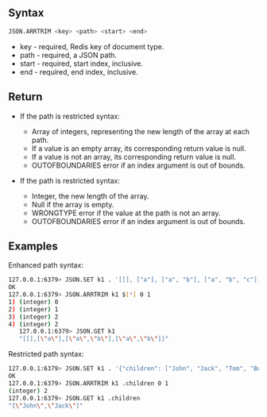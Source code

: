## Syntax

```bash
JSON.ARRTRIM <key> <path> <start> <end>
```

* key - required, Redis key of document type.
* path - required, a JSON path.
* start - required, start index, inclusive.
* end - required, end index, inclusive.

## Return

* If the path is restricted syntax:
    * Array of integers, representing the new length of the array at each path.
    * If a value is an empty array, its corresponding return value is null.
    * If a value is not an array, its corresponding return value is null.
    * OUTOFBOUNDARIES error if an index argument is out of bounds.

* If the path is restricted syntax:
    * Integer, the new length of the array.
    * Null if the array is empty.
    * WRONGTYPE error if the value at the path is not an array.
    * OUTOFBOUNDARIES error if an index argument is out of bounds.

## Examples

Enhanced path syntax:

```bash
127.0.0.1:6379> JSON.SET k1 . '[[], ["a"], ["a", "b"], ["a", "b", "c"]]'
OK
127.0.0.1:6379> JSON.ARRTRIM k1 $[*] 0 1
1) (integer) 0
2) (integer) 1
3) (integer) 2
4) (integer) 2
   127.0.0.1:6379> JSON.GET k1
   "[[],[\"a\"],[\"a\",\"b\"],[\"a\",\"b\"]]"
```

Restricted path syntax:

```bash
127.0.0.1:6379> JSON.SET k1 . '{"children": ["John", "Jack", "Tom", "Bob", "Mike"]}'
OK
127.0.0.1:6379> JSON.ARRTRIM k1 .children 0 1
(integer) 2
127.0.0.1:6379> JSON.GET k1 .children
"[\"John\",\"Jack\"]"
```
